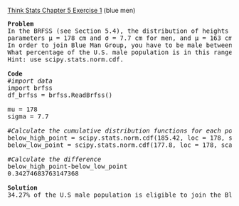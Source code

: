 [Think Stats Chapter 5 Exercise 1](http://greenteapress.com/thinkstats2/html/thinkstats2006.html#toc50) (blue men)

<pre>
<b>Problem </b>
In the BRFSS (see Section 5.4), the distribution of heights is roughly normal with 
parameters µ = 178 cm and σ = 7.7 cm for men, and µ = 163 cm and σ = 7.3 cm for women.
In order to join Blue Man Group, you have to be male between 5’10” and 6’1”.
What percentage of the U.S. male population is in this range?
Hint: use scipy.stats.norm.cdf.

<b>Code</b>
<i>#import data </i>
import brfss
df_brfss = brfss.ReadBrfss()

mu = 178
sigma = 7.7 

<i>#Calculate the cumulative distribution functions for each point</i>
below_high_point = scipy.stats.norm.cdf(185.42, loc = 178, scale = 7.7)
below_low_point = scipy.stats.norm.cdf(177.8, loc = 178, scale = 7.7)

<i>#Calculate the difference</i>
below_high_point-below_low_point
0.34274683763147368

<b>Solution</b>
34.27% of the U.S male population is eligible to join the Blue Man Group.

</pre>
